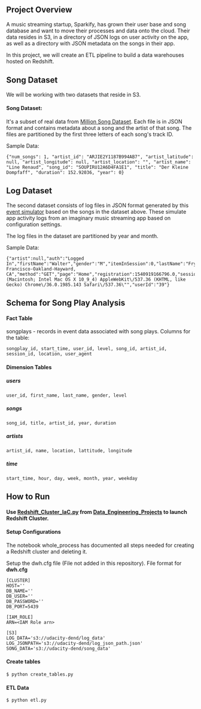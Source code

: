 ## Project Overview

A music streaming startup, Sparkify, has grown their user base and song database and want to move their processes and data onto the cloud. Their data resides in S3, in a directory of JSON logs on user activity on the app, as well as a directory with JSON metadata on the songs in their app.

In this project, we will create an ETL pipeline to build a data warehouses hosted on Redshift.

## Song Dataset

We will be working with two datasets that reside in S3.

#### Song Dataset:

It's a subset of real data from [Million Song Dataset](https://labrosa.ee.columbia.edu/millionsong/). Each file is in JSON format and contains metadata about a song and the artist of that song. The files are partitioned by the first three letters of each song's track ID.

Sample Data:

    {"num_songs": 1, "artist_id": "ARJIE2Y1187B994AB7", "artist_latitude": null, "artist_longitude": null, "artist_location": "", "artist_name": "Line Renaud", "song_id": "SOUPIRU12A6D4FA1E1", "title": "Der Kleine Dompfaff", "duration": 152.92036, "year": 0}

## Log Dataset

The second dataset consists of log files in JSON format generated by this [event simulator](https://github.com/Interana/eventsim) based on the songs in the dataset above. These simulate app activity logs from an imaginary music streaming app based on configuration settings.

The log files in the dataset are partitioned by year and month.

Sample Data:

    {"artist":null,"auth":"Logged In","firstName":"Walter","gender":"M","itemInSession":0,"lastName":"Frye","length":null,"level":"free","location":"San Francisco-Oakland-Hayward, CA","method":"GET","page":"Home","registration":1540919166796.0,"sessionId":38,"song":null,"status":200,"ts":1541105830796,"userAgent":"\"Mozilla\/5.0 (Macintosh; Intel Mac OS X 10_9_4) AppleWebKit\/537.36 (KHTML, like Gecko) Chrome\/36.0.1985.143 Safari\/537.36\"","userId":"39"}

## Schema for Song Play Analysis

#### Fact Table

songplays - records in event data associated with song plays. Columns for the table:

    songplay_id, start_time, user_id, level, song_id, artist_id, session_id, location, user_agent

#### Dimension Tables

##### users

    user_id, first_name, last_name, gender, level

##### songs

    song_id, title, artist_id, year, duration

##### artists

    artist_id, name, location, lattitude, longitude

##### time

    start_time, hour, day, week, month, year, weekday

## How to Run

#### Use [Redshift\_Cluster\_IaC.py](https://github.com/san089/Data_Engineering_Projects/blob/master/Redshift_Cluster_IaC.py) from [Data\_Engineering\_Projects](https://github.com/san089/Data_Engineering_Projects) to launch Redshift Cluster.

#### Setup Configurations

The notebook whole_process has documented all steps needed for creating a Redshift cluster and deleting it.

Setup the dwh.cfg file (File not added in this repository). File format for **dwh.cfg**

    [CLUSTER]
    HOST=''
    DB_NAME=''
    DB_USER=''
    DB_PASSWORD=''
    DB_PORT=5439

    [IAM_ROLE]
    ARN=<IAM Role arn>

    [S3]
    LOG_DATA='s3://udacity-dend/log_data'
    LOG_JSONPATH='s3://udacity-dend/log_json_path.json'
    SONG_DATA='s3://udacity-dend/song_data'

#### Create tables

    $ python create_tables.py

#### ETL Data

    $ python etl.py

